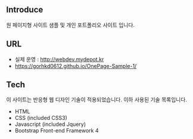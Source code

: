 ## Introduce

원 페이지형 사이트 샘플 및 개인 포트폴리오 사이트 입니다.

## URL

- 실제 운영 : http://webdev.mydepot.kr
- https://gorhkd0612.github.io/OnePage-Sample-1/

## Tech

이 사이트는 반응형 웹 디자인 기술이 적용되었습니다.
이하 사용된 기술 목록입니다.

- HTML
- CSS (included CSS3)
- Javascript (included Jquery)
- Bootstrap Front-end Framework 4
